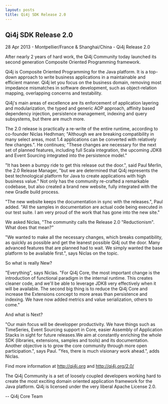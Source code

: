 ```yaml
---
layout: posts
title: Qi4j SDK Release 2.0
---
```

## Qi4j SDK Release 2.0

28 Apr 2013 - Montpellier/France & Shanghai/China - Qi4j Release 2.0

After nearly 2 years of hard work, the Qi4j Community today launched
its second generation Composite Oriented Programming framework.

Qi4j is Composite Oriented Programming for the Java platform. It is a
top-down approach to write business applications in a maintainable
and efficient manner. Qi4j let you focus on the business domain,
removing most impedance mismatches in software development, such as
object-relation mapping, overlapping concerns and testability.

Qi4j's main areas of excellence are its enforcement of application
layering and modularization, the typed and generic AOP approach,
affinity based dependency injection, persistence management, indexing
and query subsystems, but there are much more.

The 2.0 release is practically a re-write of the entire runtime,
according to co-founder Niclas Hedhman; "Although we are breaking
compatibility in many select areas, most 1.4 applications can be
converted with relatively few changes.". He continues; "These changes
are necessary for the next set of planned features, including full
Scala integration, the upcoming JDK8 and Event Sourcing integrated
into the persistence model."

"It has been a bumpy ride to get this release out the door.", said
Paul Merlin, the 2.0 Release Manager, "but we are determined that
Qi4j represents the best technological platform for Java to create
applications with high business value."
Not only has the community re-crafted a remarkable codebase, but also
created a brand new website, fully integrated with the new Gradle
build process.

"The new website keeps the documentation in sync with the releases.",
Paul added. "All the samples in documentation are actual code being
executed in our test suite. I am very proud of the work that has gone
into the new site."

We asked Niclas, "The community calls the Release 2.0 "Reductionism".
What does that mean?"

"We wanted to make all the necessary changes, which breaks
compatibility, as quickly as possible and get the leanest possible
Qi4j out the door. Many advanced features that are planned had to
wait. We simply wanted the base platform to be available first.",
says Niclas on the topic.

So what is really New?

"Everything", says Niclas. "For Qi4j Core, the most important change
is the introduction of functional paradigm in the internal runtime.
This creates cleaner code, and we'll be able to leverage JDK8 very
effectively when it will be available.
The second big thing is to reduce the Qi4j Core and increase the
Extensions concept to more areas than persistence and indexing. We
have now added metrics and value serialization, others to come."

And what is Next?

"Our main focus will be developper productivity. We have things such
as TimeSeries, Event Sourcing support in Core, easier Assembly of
Application Stacks in sight for future releases.We aim at constantly
enriching the whole SDK (libraries, extensions, samples and tools)
and its documentation. Another objective is to grow the core
community through more open participation.", says Paul. "Yes, there
is much visionary work ahead.", adds Niclas.

Find more information at http://qi4j.org and http://qi4j.org/2.0/

The Qi4j Community is a set of loosely coupled developers working
hard to create the most exciting domain oriented application
framework for the Java platform. Qi4j is licensed under the very
liberal Apache License 2.0.

--  Qi4j Core Team

